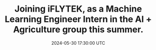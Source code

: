 ---
title: "Joining <strong>iFLYTEK</strong>, as a Machine Learning Engineer Intern in the AI + Agriculture group this summer."
date: 2024-05-30 17:30:00 UTC
---